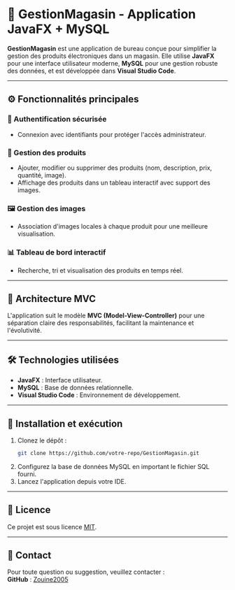 # 🛒 GestionMagasin - Application JavaFX + MySQL

**GestionMagasin** est une application de bureau conçue pour simplifier la gestion des produits électroniques dans un magasin. Elle utilise **JavaFX** pour une interface utilisateur moderne, **MySQL** pour une gestion robuste des données, et est développée dans **Visual Studio Code**.

---

## ⚙️ Fonctionnalités principales

### 🔐 Authentification sécurisée
- Connexion avec identifiants pour protéger l'accès administrateur.

### 🛒 Gestion des produits
- Ajouter, modifier ou supprimer des produits (nom, description, prix, quantité, image).
- Affichage des produits dans un tableau interactif avec support des images.

### 🖼️ Gestion des images
- Association d'images locales à chaque produit pour une meilleure visualisation.

### 📊 Tableau de bord interactif
- Recherche, tri et visualisation des produits en temps réel.

---

## 🧱 Architecture MVC
L'application suit le modèle **MVC (Model-View-Controller)** pour une séparation claire des responsabilités, facilitant la maintenance et l'évolutivité.

---

## 🛠️ Technologies utilisées
- **JavaFX** : Interface utilisateur.
- **MySQL** : Base de données relationnelle.
- **Visual Studio Code** : Environnement de développement.

---

## 🚀 Installation et exécution
1. Clonez le dépôt :  
    ```bash
    git clone https://github.com/votre-repo/GestionMagasin.git
    ```
2. Configurez la base de données MySQL en important le fichier SQL fourni.
3. Lancez l'application depuis votre IDE.

---

## 📄 Licence
Ce projet est sous licence [MIT](License).

---

## 📧 Contact
Pour toute question ou suggestion, veuillez contacter :  
**GitHub** : [Zouine2005](https://github.com/Zouine2005)


